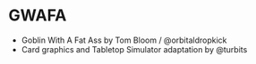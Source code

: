 # GWAFA
- Goblin With A Fat Ass by Tom Bloom / @orbitaldropkick
- Card graphics and Tabletop Simulator adaptation by @turbits
